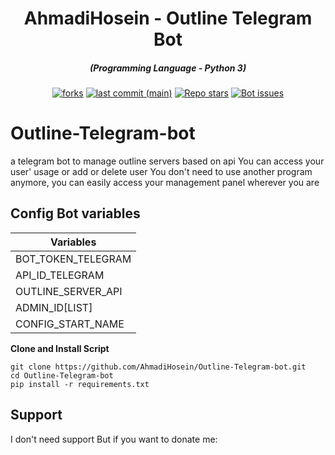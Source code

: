 <h1 align="center">AhmadiHosein - Outline Telegram Bot</h1>



<em><h5 align="center">(Programming Language - Python 3)</h5></em>




<p align="center">
<a href="#"><img alt="forks" src="https://img.shields.io/github/forks/AhmadiHosein/Outline-Telegram-bot?style=for-the-badge"></a>
<a href="#"><img alt="last commit (main)" src="https://img.shields.io/github/last-commit/AhmadiHosein/Outline-Telegram-bot/main?color=green&style=for-the-badge"></a>
<a href="#"><img alt="Repo stars" src="https://img.shields.io/github/stars/AhmadiHosein/Outline-Telegram-bot?style=for-the-badge&color=yellow"></a>
<a href="https://github.com/AhmadiHosein/Outline-Telegram-bot/issues"><img alt="Bot issues" src="https://img.shields.io/github/issues/AhmadiHosein/Outline-Telegram-bot?color=purple&style=for-the-badge"></a>









  


# Outline-Telegram-bot   

a telegram bot to manage outline servers based on api
You can access your user' usage or add or delete user
You don't need to use another program anymore, you can easily access your management panel wherever you are





## Config Bot variables

| **Variables**      	|
|--------------------	|
| BOT_TOKEN_TELEGRAM 	|        	
| API_ID_TELEGRAM    	|          	
| OUTLINE_SERVER_API 	|            	
| ADMIN_ID[LIST]     	|            	
| CONFIG_START_NAME   |


**Clone and Install Script**

```shell script
git clone https://github.com/AhmadiHosein/Outline-Telegram-bot.git
cd Outline-Telegram-bot
pip install -r requirements.txt
```

## Support
I don't need support
But if you want to donate me:
